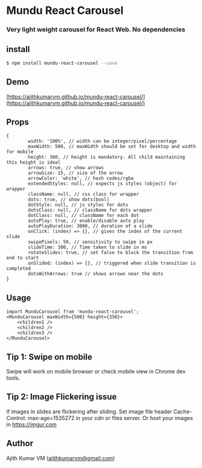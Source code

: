 # Mundu React Carousel
### Very light weight carousel for React Web. No dependencies

## install
```bash
$ npm install mundu-react-carousel --save
```

## Demo
[https://ajithkumarvm.github.io/mundu-react-carousel/](https://ajithkumarvm.github.io/mundu-react-carousel/)


## Props

``` 
{
        width: '100%', // width can be integer/pixel/percentage
        maxWidth: 500, // maxWidth should be set for desktop and width for mobile
        height: 360, // height is mandatory. All child maintaining this height is ideal
        arrows: true, // show arrows
        arrowSize: 15, // size of the arrow
        arrowColor: 'white', // hash codes/rgba
        extendedStyles: null, // expects js styles (object) for wrapper
        className: null, // css class for wrapper
        dots: true, // show dots(bool)
        dotStyle: null, // js styles for dots
        dotsClass: null, // className for dots wrapper
        dotClass: null, // className for each dot
        autoPlay: true, // enable/disable auto play
        autoPlayDuration: 3000, // duration of a slide
        onClick: (index) => {}, // gives the index of the current slide
        swipePixels: 50, // sensitivity to swipe in px
        slideTime: 300, // Time taken to slide in ms
        rotateSlides: true, // set false to block the transition from end to start
        onSlided: (index) => {}, // triggered when slide transition is completed
        dotsWithArrows: true // shows arrows near the dots
}
```

## Usage

```
import MunduCarousel from 'mundu-react-carousel';
<MunduCarousel maxWidth={500} height={350}>
    <children1 />
    <children2 />
    <children3 />
</MunduCarousel>
```

## Tip 1: Swipe on mobile

Swipe will work on mobile browser or check mobile view in Chrome dev tools.

## Tip 2: Image Flickering issue

If images in slides are flickering after sliding. Set image file header Cache-Control: max-age=1535272 in your cdn or files server. Or host your images in https://imgur.com

## Author
Ajith Kumar VM (ajithkumarvm@gmail.com)
